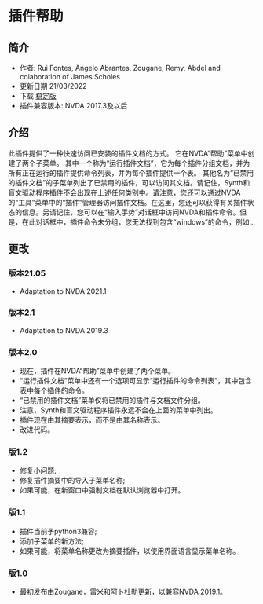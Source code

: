 # 插件帮助 #

## 简介 ##
* 作者: Rui Fontes, Ângelo Abrantes, Zougane, Remy, Abdel and colaboration of James Scholes
* 更新日期 21/03/2022
* 下载 [稳定版][1]
* 插件兼容版本: NVDA 2017.3及以后

## 介绍 ##
此插件提供了一种快速访问已安装的插件文档的方式。
它在NVDA“帮助”菜单中创建了两个子菜单。
其中一个称为“运行插件文档”，它为每个插件分组文档，并为所有正在运行的插件提供命令列表，并为每个插件提供一个表。
其他名为“已禁用的插件文档”的子菜单列出了已禁用的插件，可以访问其文档。请记住，Synth和盲文驱动程序插件不会出现在上述任何类别中。请注意，您还可以通过NVDA的“工具”菜单中的“插件”管理器访问插件文档。在这里，您还可以获得有关插件状态的信息。另请记住，您可以在“输入手势”对话框中访问NVDA和插件命令。但是，在此对话框中，插件命令未分组，您无法找到包含“windows”的命令，例如...

## 更改 ##

### 版本21.05 ###
* Adaptation to NVDA 2021.1

### 版本2.1 ###
* Adaptation to NVDA 2019.3

### 版本2.0 ###
* 现在，插件在NVDA“帮助”菜单中创建了两个菜单。
* “运行插件文档”菜单中还有一个选项可显示“运行插件的命令列表”，其中包含表中每个插件的命令。
* “已禁用的插件文档”菜单仅将已禁用的插件与文档文件分组。
* 注意，Synth和盲文驱动程序插件永远不会在上面的菜单中列出。
* 插件现在由其摘要表示，而不是由其名称表示。
* 改进代码。

### 版1.2 ###
* 修复小问题;
* 修复插件摘要中的导入子菜单名称;
* 如果可能，在新窗口中强制文档在默认浏览器中打开。

### 版1.1 ###
* 插件当前予python3兼容;
* 添加子菜单的新方法;
* 如果可能，将菜单名称更改为摘要插件，以使用界面语言显示菜单名称。

### 版1.0 ###
* 最初发布由Zougane，雷米和阿卜杜勒更新，以兼容NVDA 2019.1。

[1]: https://addons.nvda-project.org/files/get.php?file=addonshelp
